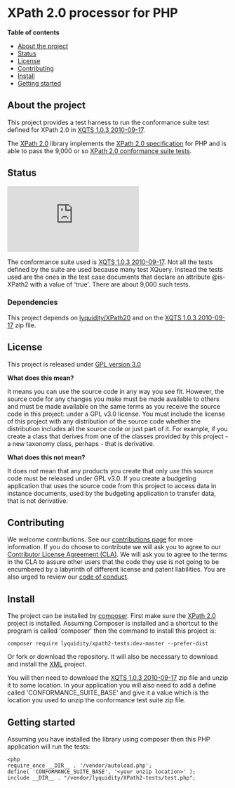 # XPath 2.0 processor for PHP

**Table of contents**
* [About the project](#about-the-project)
* [Status](#status)
* [License](#license)
* [Contributing](#contributing)
* [Install](#install)
* [Getting started](#getting-started)

## About the project

This project provides a test harness to run the conformance suite test defined for XPath 2.0 in [XQTS 1.0.3 2010-09-17](https://dev.w3.org/2006/xquery-test-suite/PublicPagesStagingArea/XQTS_1_0_3.zip).

The [XPath 2.0](https://github.com/bseddon/XPath20) library implements the [XPath 2.0 specification](https://www.w3.org/TR/xpath20/) for PHP and 
is able to pass the 9,000 or so [XPath 2.0 conformance suite tests](https://dev.w3.org/2006/xquery-test-suite/PublicPagesStagingArea/).

## Status

![XPath 2.0 conformance](https://www.xbrlquery.com/tests/status.php?test=conformance_xpath20&x=y "XPath 2.0 conformance suite tests")

The conformance suite used is [XQTS 1.0.3 2010-09-17](https://dev.w3.org/2006/xquery-test-suite/PublicPagesStagingArea/XQTS_1_0_3.zip).  Not
all the tests defined by the suite are used because many test XQuery.  Instead the tests used are the ones in the test case documents that
declare an attribute @is-XPath2 with a value of 'true'.  There are about 9,000 such tests.

### Dependencies

This project depends on [lyquidity/XPath20](https://github.com/bseddon/XPath20) and on 
the [XQTS 1.0.3 2010-09-17](https://dev.w3.org/2006/xquery-test-suite/PublicPagesStagingArea/XQTS_1_0_3.zip) zip file.

## License

This project is released under [GPL version 3.0](LICENCE)

**What does this mean?**

It means you can use the source code in any way you see fit.  However, the source code for any changes you make must be made available to others and must be made
available on the same terms as you receive the source code in this project: under a GPL v3.0 license.  You must include the license of this project with any
distribution of the source code whether the distribution includes all the source code or just part of it.  For example, if you create a class that derives 
from one of the classes provided by this project - a new taxonomy class, perhaps - that is derivative.

**What does this not mean?**

It does *not* mean that any products you create that only *use* this source code must be released under GPL v3.0.  If you create a budgeting application that uses
the source code from this project to access data in instance documents, used by the budgeting application to transfer data, that is not derivative. 

## Contributing

We welcome contributions.  See our [contributions page](https://gist.github.com/bseddon/cfe04753192087c82766bee583f519aa) for more information.  If you do choose
to contribute we will ask you to agree to our [Contributor License Agreement (CLA)](https://gist.github.com/bseddon/cfe04753192087c82766bee583f519aa).  We will 
ask you to agree to the terms in the CLA to assure other users that the code they use is not going to be encumbered by a labyrinth of different license and patent 
liabilities.  You are also urged to review our [code of conduct](CODE_OF_CONDUCT.md).

## Install

The project can be installed by [composer](https://getcomposer.org/).  First make sure the [XPath 2.0](https;//github.com/bseddon/XPath20) project is installed.
Assuming Composer is installed and a shortcut to the program is called 'composer' then the command to install this project is:

```
composer require lyquidity/xpath2-tests:dev-master --prefer-dist
```

Or fork or download the repository.  It will also be necessary to download and install the [XML](https://github.com/bseddon/XPath20) project.

You will then need to download the [XQTS 1.0.3 2010-09-17](https://dev.w3.org/2006/xquery-test-suite/PublicPagesStagingArea/XQTS_1_0_3.zip) zip file
and unzip it to some location.  In your application you will also need to add a define called 'CONFORMANCE_SUITE_BASE' and give it a value which is the
location you used to unzip the conformance test suite zip file.

## Getting started

Assuming you have installed the library using composer then this PHP application will run the tests:

```
<php
require_once __DIR__ . '/vendor/autoload.php';
define( 'CONFORMANCE_SUITE_BASE', '<your unzip location>' );
include __DIR__ . "/vendor/lyquidity/XPath2-tests/test.php";
```
